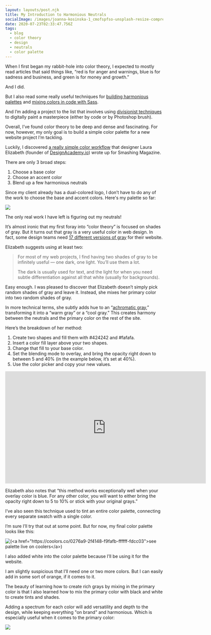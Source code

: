 ```yaml
---
layout: layouts/post.njk
title: My Introduction to Harmonious Neutrals
socialImage: /images/joanna-kosinska-1_cmofspfso-unsplash-resize-compress.jpg
date: 2020-07-23T02:33:47.756Z
tags:
  - blog
  - color theory
  - design
  - neutrals
  - color palette
---
```

When I first began my rabbit-hole into color theory, I expected to mostly read articles that said things like, “red is for anger and warnings, blue is for sadness and business, and green is for money and growth.” 

And I did. 

But I also read some really useful techniques for [building harmonious palettes](https://dribbble.com/shots/166246-My-Secret-for-Color-Schemes) and [mixing colors in code with Sass](https://alistapart.com/article/mixing-color-for-the-web-with-sass/).  

And I’m adding a project to the list that involves using [divisionist techniques](https://en.wikipedia.org/wiki/Divisionism) to digitally paint a masterpiece (either by code or by Photoshop brush).  

Overall, I’ve found color theory to be deep and dense and fascinating. For now, however, my only goal is to build a simple color palette for a new website project I’m tackling. 

Luckily, I discovered [a really simple color workflow](https://www.smashingmagazine.com/2016/04/web-developer-guide-color/) that designer Laura Elizabeth (founder of [DesignAcademy.io](https://www.designacademy.io/)) wrote up for Smashing Magazine. 

There are only 3 broad steps:

1. Choose a base color
2. Choose an accent color
3. Blend up a few harmonious neutrals

Since my client already has a dual-colored logo, I don’t have to do any of the work to choose the base and accent colors. Here's my palette so far:

![](/images/blue-and-yellow.png)

The only real work I have left is figuring out my neutrals!

It’s almost ironic that my first foray into “color theory” is focused on shades of gray. But it turns out that gray is a very useful color in web design. In fact, some design teams need [17 different versions of gray](https://seesparkbox.com/foundry/sassy_grayscale) for their website. 

Elizabeth suggests using at least two: 

> For most of my web projects, I find having two shades of gray to be infinitely useful — one dark, one light. You’ll use them a lot.
>
> The dark is usually used for text, and the light for when you need subtle differentiation against all that white (usually for backgrounds).

Easy enough. I was pleased to discover that Elizabeth doesn’t simply pick random shades of gray and leave it. Instead, she mixes her primary color into two random shades of gray. 

In more technical terms, she subtly adds hue to an “[achromatic gray](https://en.wikipedia.org/wiki/Shades_of_gray#Achromatic_grays),” transforming it into a “warm gray” or a “cool gray.” This creates harmony between the neutrals and the primary color on the rest of the site. 

Here’s the breakdown of her method:

1. Create two shapes and fill them with #424242 and #fafafa.
2. Insert a color fill layer above your two shapes.
3. Change that fill to your base color.
4. Set the blending mode to overlay, and bring the opacity right down to between 5 and 40% (in the example below, it’s set at 40%).
5. Use the color picker and copy your new values.

<iframe src="https://player.vimeo.com/video/159766011" width="640" height="357" frameborder="0" allow=" fullscreen" allowfullscreen></iframe>

Elizabeth also notes that “this method works exceptionally well when your overlay color is blue. For any other color, you will want to either bring the opacity right down to 5 to 10% or stick with your original grays.”

I’ve also seen this technique used to tint an entire color palette, connecting every separate swatch with a single color.

I’m sure I’ll try that out at some point. But for now, my final color palette looks like this:

![](/images/nice-palette.png "(<a href=\"https://coolors.co/0276a9-2f4148-f9fafb-ffffff-fdcc03\">see palette live on coolers</a>)")

I also added white into the color palette because I’ll be using it for the website. 

I am slightly suspicious that I’ll need one or two more colors. But I can easily add in some sort of orange, if it comes to it. 

The beauty of learning how to create rich grays by mixing in the primary color is that I also learned how to mix the primary color with black and white to create tints and shades. 

Adding a spectrum for each color will add versatility and depth to the design, while keeping everything "on brand" and harmonious. Which is especially useful when it comes to the primary color:

![](/images/blue-swatch.jpg)